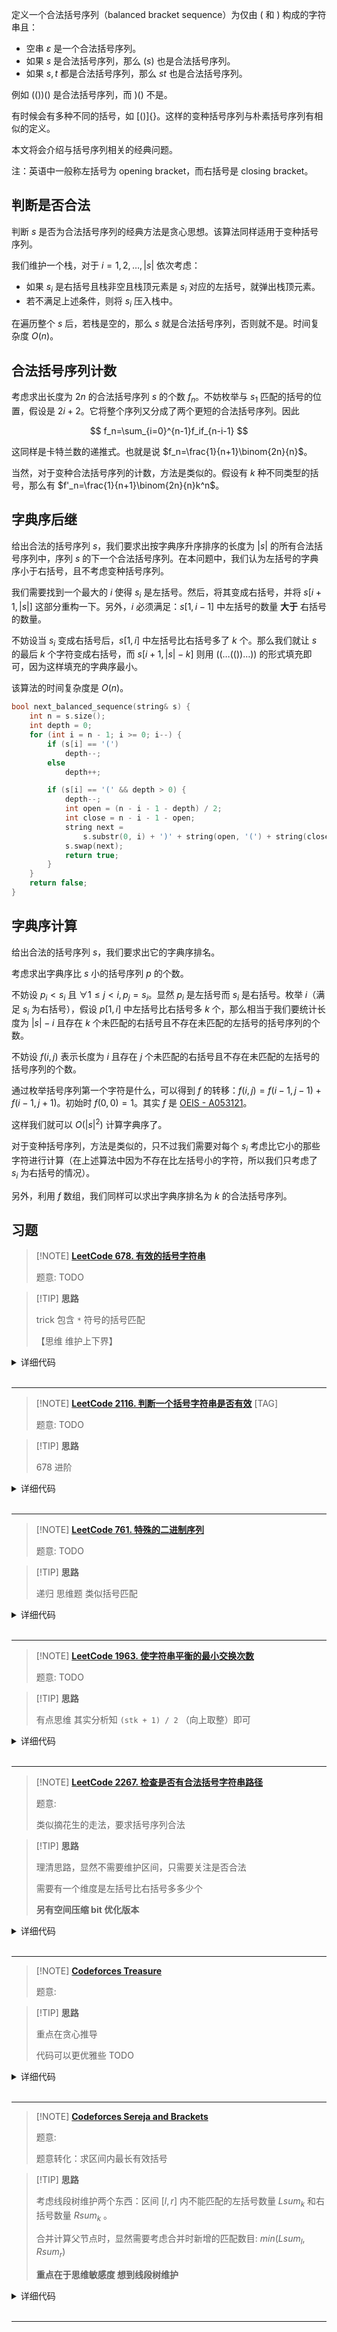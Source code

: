 

定义一个合法括号序列（balanced bracket sequence）为仅由 $($ 和 $)$ 构成的字符串且：

- 空串 $\varepsilon$ 是一个合法括号序列。
- 如果 $s$ 是合法括号序列，那么 $(s)$ 也是合法括号序列。
- 如果 $s,t$ 都是合法括号序列，那么 $st$ 也是合法括号序列。

例如 $(())()$ 是合法括号序列，而 $)()$ 不是。

有时候会有多种不同的括号，如 $[()]\{\}$。这样的变种括号序列与朴素括号序列有相似的定义。

本文将会介绍与括号序列相关的经典问题。

注：英语中一般称左括号为 opening bracket，而右括号是 closing bracket。

## 判断是否合法

判断 $s$ 是否为合法括号序列的经典方法是贪心思想。该算法同样适用于变种括号序列。

我们维护一个栈，对于 $i=1,2,\ldots,|s|$ 依次考虑：

- 如果 $s_i$ 是右括号且栈非空且栈顶元素是 $s_i$ 对应的左括号，就弹出栈顶元素。
- 若不满足上述条件，则将 $s_i$ 压入栈中。

在遍历整个 $s$ 后，若栈是空的，那么 $s$ 就是合法括号序列，否则就不是。时间复杂度 $O(n)$。

## 合法括号序列计数

考虑求出长度为 $2n$ 的合法括号序列 $s$ 的个数 $f_n$。不妨枚举与 $s_1$ 匹配的括号的位置，假设是 $2i+2$。它将整个序列又分成了两个更短的合法括号序列。因此

$$
f_n=\sum_{i=0}^{n-1}f_if_{n-i-1}
$$

这同样是卡特兰数的递推式。也就是说 $f_n=\frac{1}{n+1}\binom{2n}{n}$。

当然，对于变种合法括号序列的计数，方法是类似的。假设有 $k$ 种不同类型的括号，那么有 $f'_n=\frac{1}{n+1}\binom{2n}{n}k^n$。

## 字典序后继

给出合法的括号序列 $s$，我们要求出按字典序升序排序的长度为 $|s|$ 的所有合法括号序列中，序列 $s$ 的下一个合法括号序列。在本问题中，我们认为左括号的字典序小于右括号，且不考虑变种括号序列。

我们需要找到一个最大的 $i$ 使得 $s_i$ 是左括号。然后，将其变成右括号，并将 $s[i+1,|s|]$ 这部分重构一下。另外，$i$ 必须满足：$s[1,i-1]$ 中左括号的数量 **大于** 右括号的数量。

不妨设当 $s_i$ 变成右括号后，$s[1,i]$ 中左括号比右括号多了 $k$ 个。那么我们就让 $s$ 的最后 $k$ 个字符变成右括号，而 $s[i+1,|s|-k]$ 则用 $((\dots(())\dots))$ 的形式填充即可，因为这样填充的字典序最小。

该算法的时间复杂度是 $O(n)$。


```cpp
bool next_balanced_sequence(string& s) {
    int n = s.size();
    int depth = 0;
    for (int i = n - 1; i >= 0; i--) {
        if (s[i] == '(')
            depth--;
        else
            depth++;

        if (s[i] == '(' && depth > 0) {
            depth--;
            int open = (n - i - 1 - depth) / 2;
            int close = n - i - 1 - open;
            string next =
                s.substr(0, i) + ')' + string(open, '(') + string(close, ')');
            s.swap(next);
            return true;
        }
    }
    return false;
}
```

## 字典序计算

给出合法的括号序列 $s$，我们要求出它的字典序排名。

考虑求出字典序比 $s$ 小的括号序列 $p$ 的个数。

不妨设 $p_i<s_i$ 且 $\forall 1\le j<i,p_j=s_i$。显然 $p_i$ 是左括号而 $s_i$ 是右括号。枚举 $i$（满足 $s_i$ 为右括号），假设 $p[1,i]$ 中左括号比右括号多 $k$ 个，那么相当于我们要统计长度为 $|s|-i$ 且存在 $k$ 个未匹配的右括号且不存在未匹配的左括号的括号序列的个数。

不妨设 $f(i,j)$ 表示长度为 $i$ 且存在 $j$ 个未匹配的右括号且不存在未匹配的左括号的括号序列的个数。

通过枚举括号序列第一个字符是什么，可以得到 $f$ 的转移：$f(i,j) = f(i-1,j-1)+f(i-1,j+1)$。初始时 $f(0,0)=1$。其实 $f$ 是 [OEIS - A053121](http://oeis.org/A053121)。

这样我们就可以 $O(|s|^2)$ 计算字典序了。

对于变种括号序列，方法是类似的，只不过我们需要对每个 $s_i$ 考虑比它小的那些字符进行计算（在上述算法中因为不存在比左括号小的字符，所以我们只考虑了 $s_i$ 为右括号的情况）。

另外，利用 $f$ 数组，我们同样可以求出字典序排名为 $k$ 的合法括号序列。


## 习题

> [!NOTE] **[LeetCode 678. 有效的括号字符串](https://leetcode-cn.com/problems/valid-parenthesis-string/)**
> 
> 题意: TODO

> [!TIP] **思路**
> 
> trick 包含 `*` 符号的括号匹配
> 
> 【思维 维护上下界】

<details>
<summary>详细代码</summary>
<!-- tabs:start -->

##### **C++**

```cpp
class Solution {
public:
    bool checkValidString(string s) {
        // 栈存的都是左括号 所以本质上只用常量存左括号数量即可
        // * 考虑其影响左括号数量的范围
        // low high 存左括号数量范围
        int low = 0, high = 0;
        for (auto c : s) {
            if (c == '(')
                ++ low , ++ high ;
            else if (c == ')')
                -- low , -- high ;
            else
                -- low , ++ high ;
            low = max(low, 0);
            if (low > high)
                return false;
        }
        return !low;
    }
};
```

##### **Python**

```python

```

<!-- tabs:end -->
</details>

<br>

* * *

> [!NOTE] **[LeetCode 2116. 判断一个括号字符串是否有效](https://leetcode-cn.com/problems/check-if-a-parentheses-string-can-be-valid/)** [TAG]
> 
> 题意: TODO

> [!TIP] **思路**
> 
> 678 进阶

<details>
<summary>详细代码</summary>
<!-- tabs:start -->

##### **C++**

```cpp
class Solution {
 public:
     bool canBeValid(string s, string locked) {
         int n = s.size();
         for (int i = 0; i < n; ++ i )
             if (locked[i] == '0')
                 s[i] = '*';
         
         int low = 0, high = 0;
         for (auto c : s) {
             if (c == '(')
                 low ++ , high ++ ;
             else if (c == ')')
                 low -- , high -- ;
             else
                 low -- , high ++ ;
             low = max(low, 0);
             if (low > high)
                 return false;
         }
         return !low && n % 2 == 0;
     }
 };
```

##### **Python**

```python

```

<!-- tabs:end -->
</details>

<br>

* * *


> [!NOTE] **[LeetCode 761. 特殊的二进制序列](https://leetcode-cn.com/problems/special-binary-string/)**
> 
> 题意: TODO

> [!TIP] **思路**
> 
> 递归 思维题 类似括号匹配

<details>
<summary>详细代码</summary>
<!-- tabs:start -->

##### **C++**

```cpp
class Solution {
public:
    string makeLargestSpecial(string S) {
        if (S.size() <= 2)
            return S;

        vector<string> q;
        string s;
        int cnt = 0;
        for (auto c : S) {
            s.push_back(c);
            if (c == '1')
                cnt ++ ;
            else {
                cnt -- ;
                if (cnt == 0) {
                    q.push_back('1' + makeLargestSpecial(s.substr(1, s.size() - 2)) + '0');
                    s.clear();
                }
            }
        }
        sort(q.begin(), q.end(), [](string & a, string & b) {
            return a + b > b + a;
        });
        string res;
        for (auto s : q)
            res += s;
        return res;
    }
};
```

##### **Python**

```python

```

<!-- tabs:end -->
</details>

<br>

* * *

> [!NOTE] **[LeetCode 1963. 使字符串平衡的最小交换次数](https://leetcode-cn.com/problems/minimum-number-of-swaps-to-make-the-string-balanced/)**
> 
> 题意: TODO

> [!TIP] **思路**
> 
> 有点思维 其实分析知 `(stk + 1) / 2` （向上取整）即可

<details>
<summary>详细代码</summary>
<!-- tabs:start -->

##### **C++**

```cpp
class Solution {
public:
    int n;
    int minSwaps(string s) {
        this->n = s.size();
        int stk = 0, cnt = 0;
        for (auto c : s) {
            if (c == '[')
                stk ++ ;
            else {
                if (stk > 0)
                    stk -- ;
                else {
                    cnt ++ ;
                }
            }
        }
        // return cnt
        return (stk + 1) / 2;
    }
};
```

##### **Python**

```python

```

<!-- tabs:end -->
</details>

<br>

* * *

> [!NOTE] **[LeetCode 2267. 检查是否有合法括号字符串路径](https://leetcode.cn/problems/check-if-there-is-a-valid-parentheses-string-path/)**
> 
> 题意: 
> 
> 类似摘花生的走法，要求括号序列合法

> [!TIP] **思路**
> 
> 理清思路，显然不需要维护区间，只需要关注是否合法
> 
> 需要有一个维度是左括号比右括号多多少个
> 
> **另有空间压缩 bit 优化版本**

<details>
<summary>详细代码</summary>
<!-- tabs:start -->

##### **C++**

```cpp
class Solution {
public:
    const static int N = 110, K = 210, INF = 1e9;
    vector<vector<char>> g;
    int n, m;
    
    bool f[N][N][K];    // 到 [i, j] 的位置，此时左括号比右括号多 k 的可能
    
    bool hasValidPath(vector<vector<char>>& grid) {
        this->g = grid, this->n = g.size(), this->m = g[0].size();
        if ((n + m - 1) & 1)
            return false;
        memset(f, 0, sizeof f);
        f[0][1][0] = f[1][0][0] = true;
        
        for (int i = 1; i <= n; ++ i )
            for (int j = 1; j <= m; ++ j ) {
                int t = (g[i - 1][j - 1] == '(' ? 1 : -1);
                for (int k = 0; k <= n + m; ++ k )
                    if (k - t >= 0 && k - t <= n + m) {
                        f[i][j][k] |= f[i - 1][j][k - t];
                        f[i][j][k] |= f[i][j - 1][k - t];
                    }
            }
        
        return f[n][m][0];
    }
};
```


##### **C++ bit 优化**

```cpp
class Solution {
public:
    const static int N = 110, K = 210, INF = 1e9;
    vector<vector<char>> g;
    int n, m;
    
    // 可以再空间压缩
    // 二进制比特位代表 左括号比右括号多的可能性
    __uint128_t f[N][N];
    
    bool hasValidPath(vector<vector<char>>& grid) {
        this->g = grid, this->n = g.size(), this->m = g[0].size();
        if ((n + m - 1) & 1)
            return false;
        memset(f, 0, sizeof f);
        
        f[0][1] = f[1][0] = 1;
        
        for (int i = 1; i <= n; ++ i )
            for (int j = 1; j <= m; ++ j ) {
                f[i][j] = f[i][j - 1] | f[i - 1][j];
                // 如果是左括号，所有可能性true的统一加一，即左移
                if (g[i - 1][j - 1] == '(')
                    f[i][j] <<= 1;
                else
                    f[i][j] >>= 1;
            }
        
        // 取最后一位 即差为0
        return f[n][m] & 1;
    }
};
```


##### **C++ bit + 空间压缩**

```cpp
class Solution {
public:
    const static int N = 110, K = 210, INF = 1e9;
    vector<vector<char>> g;
    int n, m;
    
    // 空间压缩
    // 二进制比特位代表 左括号比右括号多的可能性
    __uint128_t f[N];
    
    bool hasValidPath(vector<vector<char>>& grid) {
        this->g = grid, this->n = g.size(), this->m = g[0].size();
        if ((n + m - 1) & 1)
            return false;
        memset(f, 0, sizeof f);
        
        // f[0][1]
        f[1] = 1;
        
        for (int i = 1; i <= n; ++ i )
            for (int j = 1; j <= m; ++ j ) {
                f[j] |= f[j - 1];
                // 如果是左括号，所有可能性true的统一加一，即左移
                if (g[i - 1][j - 1] == '(')
                    f[j] <<= 1;
                else
                    f[j] >>= 1;
            }
        
        // 取最后一位 即差为0
        return f[m] & 1;
    }
};
```

##### **Python**

```python

```

<!-- tabs:end -->
</details>

<br>

* * *

> [!NOTE] **[Codeforces Treasure](http://codeforces.com/problemset/problem/494/A)**
> 
> 题意: 

> [!TIP] **思路**
> 
> 重点在贪心推导
> 
> 代码可以更优雅些 TODO

<details>
<summary>详细代码</summary>
<!-- tabs:start -->

##### **C++**

```cpp
// Problem: A. Treasure
// Contest: Codeforces - Codeforces Round #282 (Div. 1)
// URL: https://codeforces.com/problemset/problem/494/A
// Memory Limit: 256 MB
// Time Limit: 2000 ms

#include <bits/stdc++.h>
using namespace std;

int main() {
    string s;
    cin >> s;

    vector<int> xs;
    int l = 0;
    for (auto c : s)
        if (c == ')' || c == '#') {
            if (l)
                l--;
            else {
                cout << -1 << endl;
                return 0;
            }
            if (c == '#')
                xs.push_back(1);
        } else if (c == '(')
            l++;

    if (l) {
        if (xs.empty()) {
            cout << -1 << endl;
            return 0;
        } else {
            xs.back() += l;
        }
    }

    l = 0;
    int p = 0;
    string t;
    for (auto c : s)
        if (c == ')') {
            if (l)
                l--;
            else {
                cout << -1 << endl;
                return 0;
            }
        } else if (c == '#') {
            int cnt = xs[p++];
            while (cnt && l)
                l--, cnt--;
            if (cnt) {
                cout << -1 << endl;
                return 0;
            }
        } else
            l++;
    if (l) {
        cout << -1 << endl;
        return 0;
    }

    for (auto x : xs)
        cout << x << endl;

    return 0;
}
```

##### **Python**

```python

```

<!-- tabs:end -->
</details>

<br>

* * *

> [!NOTE] **[Codeforces Sereja and Brackets](http://codeforces.com/problemset/problem/380/C)**
> 
> 题意: 
> 
> 题意转化：求区间内最长有效括号

> [!TIP] **思路**
> 
> 考虑线段树维护两个东西：区间 $[l,r]$ 内不能匹配的左括号数量 $Lsum_k$ 和右括号数量 $Rsum_k$ 。
> 
> 合并计算父节点时，显然需要考虑合并时新增的匹配数目: $min(Lsum_l, Rsum_r)$
> 
> **重点在于思维敏感度 想到线段树维护**

<details>
<summary>详细代码</summary>
<!-- tabs:start -->

##### **C++**

```cpp
// Problem: C. Sereja and Brackets
// Contest: Codeforces - Codeforces Round #223 (Div. 1)
// URL: https://codeforces.com/problemset/problem/380/C
// Memory Limit: 256 MB
// Time Limit: 1000 ms

#include <bits/stdc++.h>
using namespace std;

const static int N = 1e6 + 10, M = N << 2;

struct Node {
    int l, r;
    int l_sum, r_sum;  // 区间内未匹配的左/右括号的数量和
} tr[M];

int n, m;
char s[N];

void pushup(Node& u, Node& l, Node& r) {
    int minus = min(l.l_sum, r.r_sum);  // 整段可以匹配的数量
    u.l_sum = l.l_sum + r.l_sum - minus;
    u.r_sum = l.r_sum + r.r_sum - minus;
}

void pushup(int u) {
    int l = u << 1, r = u << 1 | 1;
    pushup(tr[u], tr[l], tr[r]);
}

void build(int u, int l, int r) {
    if (l == r) {
        tr[u] = {l, r};
        if (s[l] == '(')
            tr[u].l_sum = 1;
        else
            tr[u].r_sum = 1;
    } else {
        tr[u] = {l, r, 0, 0};
        int mid = l + r >> 1;
        build(u << 1, l, mid), build(u << 1 | 1, mid + 1, r);
        pushup(u);
    }
}

Node query(int u, int l, int r) {
    if (l <= tr[u].l && r >= tr[u].r)
        return tr[u];
    else {
        int mid = tr[u].l + tr[u].r >> 1;
        if (r <= mid)
            return query(u << 1, l, r);
        if (l > mid)
            return query(u << 1 | 1, l, r);
        auto nl = query(u << 1, l, r);
        auto nr = query(u << 1 | 1, l, r);
        Node ret;
        pushup(ret, nl, nr);
        return ret;
    }
}

int main() {
    cin >> s + 1;
    n = strlen(s + 1);

    build(1, 1, n);

    cin >> m;
    while (m--) {
        int l, r;
        cin >> l >> r;
        auto t = query(1, l, r);
        cout << r - l + 1 - (t.l_sum + t.r_sum) << endl;
    }

    return 0;
}
```

##### **Python**

```python

```

<!-- tabs:end -->
</details>

<br>

* * *
